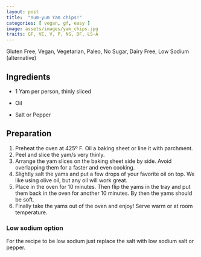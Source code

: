 ```yaml
---
layout: post
title:  "Yum-yum Yam chips!"
categories: [ vegan, gf, easy ]
image: assets/images/yam_chips.jpg
traits: GF, VE, V, P, NS, DF, LS-A
---
```


Gluten Free, Vegan, Vegetarian, Paleo, No Sugar, Dairy Free, Low Sodium (alternative)


## Ingredients

* 1 Yam per person, thinly sliced

* Oil

* Salt or Pepper

## Preparation

1. Preheat the oven at  425º F.  Oil a baking sheet or line it with parchment.
2. Peel and slice the yam/s very thinly.
3. Arrange the yam slices on the baking sheet side by side. Avoid overlapping them for a faster and even cooking.  
4. Slightly salt the yams and put a few drops of your favorite oil on top.  We like using olive oil, but any oil will work great.  
5. Place in the oven for 10 minutes. Then flip the yams in the tray and put them back in the oven for another 10 minutes. By then the yams should be soft. 
6. Finally take the yams out of the oven and enjoy! Serve warm or at room temperature.

### Low sodium option

For the recipe to be low sodium just replace the salt with low sodium salt or pepper.
